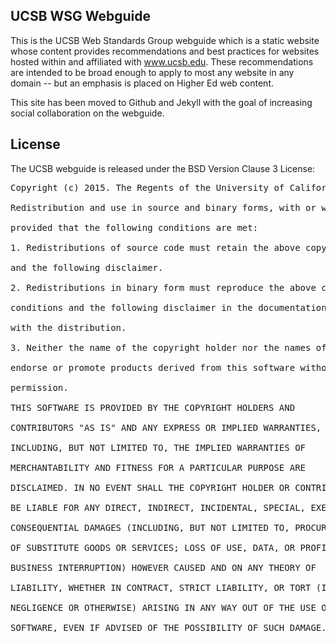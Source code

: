 ## UCSB WSG Webguide

This is the UCSB Web Standards Group webguide which is a static website whose content provides recommendations and best practices for websites hosted within and affiliated with www.ucsb.edu. These recommendations are intended to be broad enough to apply to most any website in any domain -- but an emphasis is placed on Higher Ed web content.

This site has been moved to Github and Jekyll with the goal of increasing social collaboration on the webguide.

## License

The UCSB webguide is released under the BSD Version Clause 3 License:

<pre>
Copyright (c) 2015. The Regents of the University of California. All rights reserved.

Redistribution and use in source and binary forms, with or without modification, are permitted 

provided that the following conditions are met:

1. Redistributions of source code must retain the above copyright notice, this list of conditions 

and the following disclaimer.

2. Redistributions in binary form must reproduce the above copyright notice, this list of 

conditions and the following disclaimer in the documentation and/or other materials provided 

with the distribution.

3. Neither the name of the copyright holder nor the names of its contributors may be used to 

endorse or promote products derived from this software without specific prior written 

permission.

THIS SOFTWARE IS PROVIDED BY THE COPYRIGHT HOLDERS AND 

CONTRIBUTORS "AS IS" AND ANY EXPRESS OR IMPLIED WARRANTIES, 

INCLUDING, BUT NOT LIMITED TO, THE IMPLIED WARRANTIES OF 

MERCHANTABILITY AND FITNESS FOR A PARTICULAR PURPOSE ARE 

DISCLAIMED. IN NO EVENT SHALL THE COPYRIGHT HOLDER OR CONTRIBUTORS 

BE LIABLE FOR ANY DIRECT, INDIRECT, INCIDENTAL, SPECIAL, EXEMPLARY, OR 

CONSEQUENTIAL DAMAGES (INCLUDING, BUT NOT LIMITED TO, PROCUREMENT 

OF SUBSTITUTE GOODS OR SERVICES; LOSS OF USE, DATA, OR PROFITS; OR 

BUSINESS INTERRUPTION) HOWEVER CAUSED AND ON ANY THEORY OF 

LIABILITY, WHETHER IN CONTRACT, STRICT LIABILITY, OR TORT (INCLUDING 

NEGLIGENCE OR OTHERWISE) ARISING IN ANY WAY OUT OF THE USE OF THIS 

SOFTWARE, EVEN IF ADVISED OF THE POSSIBILITY OF SUCH DAMAGE.
</pre>
